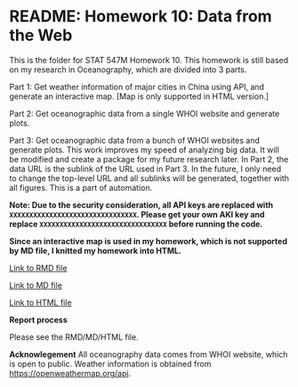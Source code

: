 # README: Homework 10: Data from the Web

This is the folder for STAT 547M Homework 10. This homework is still based on my research in Oceanography, which are divided into 3 parts.

Part 1: Get weather information of major cities in China using API, and generate an interactive map. [Map is only supported in HTML version.]

Part 2: Get oceanographic data from a single WHOI website and generate plots.

Part 3: Get oceanographic data from a bunch of WHOI websites and generate plots. This work improves my speed of analyzing big data. It will be modified and create a package for my future research later. In Part 2, the data URL is the sublink of the URL used in Part 3. In the future, I only need to change the top-level URL and all sublinks will be generated, together with all figures. This is a part of automation.

__Note: Due to the security consideration, all API keys are replaced with `XXXXXXXXXXXXXXXXXXXXXXXXXXXXXXXX`. Please get your own AKI key and replace `XXXXXXXXXXXXXXXXXXXXXXXXXXXXXXXX` before running the code.__

__Since an interactive map is used in my homework, which is not supported by MD file, I knitted my homework into HTML.__

[Link to RMD file](https://github.com/yuanjisun/STAT547-hw-Sun-Yuanji/blob/master/hw10/hw10.Rmd)

[Link to MD file](https://github.com/yuanjisun/STAT547-hw-Sun-Yuanji/blob/master/hw10/hw10.md)

[Link to HTML file](https://github.com/yuanjisun/STAT547-hw-Sun-Yuanji/blob/master/hw10/hw10.html)

__Report process__

Please see the RMD/MD/HTML file.

__Acknowlegement__
All oceanography data comes from WHOI website, which is open to public. Weather information is obtained from https://openweathermap.org/api.
